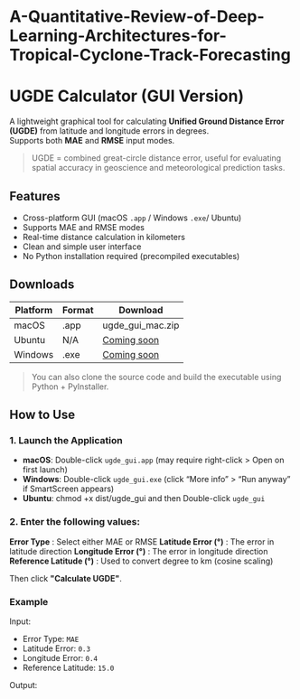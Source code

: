 # A-Quantitative-Review-of-Deep-Learning-Architectures-for-Tropical-Cyclone-Track-Forecasting

# UGDE Calculator (GUI Version)

A lightweight graphical tool for calculating **Unified Ground Distance Error (UGDE)** from latitude and longitude errors in degrees.  
Supports both **MAE** and **RMSE** input modes.

> UGDE = combined great-circle distance error, useful for evaluating spatial accuracy in geoscience and meteorological prediction tasks.



## Features

- Cross-platform GUI (macOS `.app` / Windows `.exe`/ Ubuntu)
- Supports MAE and RMSE modes
- Real-time distance calculation in kilometers
- Clean and simple user interface
- No Python installation required (precompiled executables)



## Downloads

| Platform | Format | Download         |
|----------|--------|------------------|
| macOS    | .app   | ugde_gui_mac.zip | 
| Ubuntu   |  N/A   | [Coming soon](#) |
| Windows  | .exe   | [Coming soon](#) |

> You can also clone the source code and build the executable using Python + PyInstaller.



## How to Use

### 1. Launch the Application

- **macOS**: Double-click `ugde_gui.app` (may require right-click > Open on first launch)
- **Windows**: Double-click `ugde_gui.exe` (click “More info” > “Run anyway” if SmartScreen appears)
- **Ubuntu**: chmod +x dist/ugde_gui and then Double-click `ugde_gui` 

### 2. Enter the following values:

 **Error Type** : Select either MAE or RMSE 
 **Latitude Error (°)** : The error in latitude direction 
 **Longitude Error (°)** : The error in longitude direction 
 **Reference Latitude (°)** : Used to convert degree to km (cosine scaling) 

Then click **"Calculate UGDE"**.



### Example

Input:
- Error Type: `MAE`
- Latitude Error: `0.3`
- Longitude Error: `0.4`
- Reference Latitude: `15.0`

Output:
